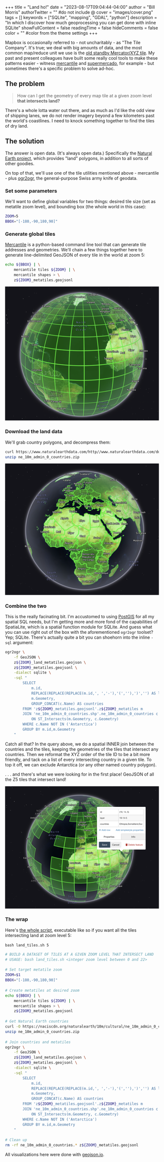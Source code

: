 +++
title = "Land ho!"
date = "2023-08-17T09:04:44-04:00"
author = "Bill Morris"
authorTwitter = "" #do not include @
cover = "images/cover.png"
tags = []
keywords = ["SQLite", "mapping", "GDAL", "python"]
description = "In which I discover how much geoprocessing you can get done with inline SQLite"
showFullContent = false
readingTime = false
hideComments = false
color = "" #color from the theme settings
+++

Mapbox is occasionally referred to - not uncharitably - as "The Tile Company". It's true; we deal with big amounts of data, and the most common map/reduce unit we use is the [old standby Mercator/XYZ tile](https://en.wikipedia.org/wiki/Tiled_web_map). My past and present colleagues have built some really cool tools to make these patterns easier - witness [mercantile](https://github.com/mapbox/mercantile) and [supermercado](https://github.com/mapbox/supermercado), for example - but sometimes there's a specific problem to solve ad-hoc. 

## The problem

> How can I get the geometry of every map tile at a given zoom level __that intersects land?__

There's a whole lotta water out there, and as much as I'd like the odd view of shipping lanes, we do not render imagery beyond a few kilometers past the world's coastlines. I need to knock something together to find the tiles of dry land.

## The solution

The answer is open data. (It's always open data.) Specifically the [Natural Earth project](https://www.naturalearthdata.com/), which provides "land" polygons, in addition to all sorts of other goodies. 

On top of that, we'll use one of the tile utilities mentioned above - mercantile - plus [ogr2ogr](https://gdal.org/programs/ogr2ogr.html), the general-purpose Swiss army knife of geodata.

### Set some parameters
We'll want to define global variables for two things: desired tile size (set as metatile zoom level), and bounding box (the whole world in this case):

```sh
ZOOM=5
BBOX="[-180,-90,180,90]"
```

### Generate global tiles
[Mercantile](https://github.com/mapbox/mercantile) is a python-based command line tool that can generate tile addresses and geometries. We'll chain a few things together here to generate line-delimited GeoJSON of every tile in the world at zoom 5:

```sh
echo ${BBOX} | \
    mercantile tiles ${ZOOM} | \
    mercantile shapes > \
    z${ZOOM}_metatiles.geojsonl
```

![1](images/1.png)

### Download the land data
We'll grab country polygons, and decompress them:

```sh
curl https://www.naturalearthdata.com/http//www.naturalearthdata.com/download/10m/cultural/ne_10m_admin_0_countries.zip
unzip ne_10m_admin_0_countries.zip
```

![2](images/2.png)

### Combine the two
This is the really facinating bit. I'm accustomed to using [PostGIS](https://postgis.net/) for all my spatial SQL needs, but I'm getting more and more fond of the capabilities of SpatiaLite, which is a spatial function module for SQLite. And guess what you can use right out of the box with the aforementioned `ogr2ogr` toolset? Yep; SQLite. There's actually quite a bit you can shoehorn into the inline `-sql` argument:

```sh
ogr2ogr \
    -f GeoJSON \
    z${ZOOM}_land_metatiles.geojson \
    z${ZOOM}_metatiles.geojsonl \
    -dialect sqlite \
    -sql "
        SELECT 
            m.id,
            REPLACE(REPLACE(REPLACE(m.id,', ','-'),'(',''),')','') AS layer,
            m.Geometry,
            GROUP_CONCAT(c.Name) AS countries
        FROM 'z${ZOOM}_metatiles.geojsonl'.z${ZOOM}_metatiles m
        JOIN 'ne_10m_admin_0_countries.shp'.ne_10m_admin_0_countries c 
            ON ST_Intersects(m.Geometry, c.Geometry)
        WHERE c.Name NOT IN ('Antarctica')
        GROUP BY m.id,m.Geometry
    "
```

Catch all that? In the query above, we do a spatial INNER join between the countries and the tiles, keeping the geometries of the tiles that intersect any countries. Then we reformat the XYZ order of the tile ID to be a bit more friendly, and tack on a list of every intersecting country in a given tile. To top it off, we can exclude Antarctica (or any other named country polygon).

. . . and there's what we were looking for in the first place! GeoJSON of all the Z5 tiles that intersect land!

![3](images/3.png)

### The wrap
Here's [the whole script](https://gist.github.com/wboykinm/4550c13c30baee99febc6f02028b0ec6), executable like so if you want all the tiles intersecting land at zoom level 5:

`bash land_tiles.sh 5`

```sh land_tiles.sh
# BUILD A DATASET OF TILES AT A GIVEN ZOOM LEVEL THAT INTERSECT LAND
# USAGE: bash land_tiles.sh <integer zoom level between 0 and 22>

# Set target metatile zoom
ZOOM=$1
BBOX="[-180,-90,180,90]"

# Create metatiles at desired zoom
echo ${BBOX} | \
    mercantile tiles ${ZOOM} | \
    mercantile shapes > \
    z${ZOOM}_metatiles.geojsonl

# Get Natural Earth countries
curl -O https://naciscdn.org/naturalearth/10m/cultural/ne_10m_admin_0_countries.zip
unzip ne_10m_admin_0_countries.zip

# Join countries and metatiles
ogr2ogr \
    -f GeoJSON \
    z${ZOOM}_land_metatiles.geojson \
    z${ZOOM}_metatiles.geojsonl \
    -dialect sqlite \
    -sql "
        SELECT 
            m.id,
            REPLACE(REPLACE(REPLACE(m.id,', ','-'),'(',''),')','') AS layer,
            m.Geometry,
            GROUP_CONCAT(c.Name) AS countries
        FROM 'z${ZOOM}_metatiles.geojsonl'.z${ZOOM}_metatiles m
        JOIN 'ne_10m_admin_0_countries.shp'.ne_10m_admin_0_countries c 
            ON ST_Intersects(m.Geometry, c.Geometry)
        WHERE c.Name NOT IN ('Antarctica')
        GROUP BY m.id,m.Geometry
    "

# Clean up
rm -rf ne_10m_admin_0_countries.* z${ZOOM}_metatiles.geojsonl
```

All visualizations here were done with [geojson.io](https://geojson.io/).